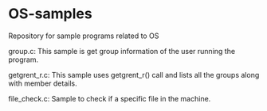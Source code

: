 # OS-samples
Repository for sample programs related to OS

group.c: This sample is get group information of the user running the program.

getgrent_r.c: This sample uses getgrent_r() call and lists all the groups along with member details.

file_check.c: Sample to check if a specific file in the machine.

